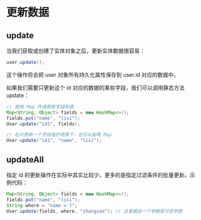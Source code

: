 # 更新数据

## update

当我们获取或创建了实体对象之后，更新实体数据很容易：

```java
user.update();
```

这个操作将会把 user 对象所有持久化属性保存到 user.id 对应的数据中。

如果我们需要只更新这个 id 对应的数据的某些字段，我们可以调用静态方法 update：

```java
// 使用 Map 传递更新字段和值
Map<String, Object> fields = new HashMap<>();
fields.put("name", "lisi");
User.update("id1", fields);

// 在只更新一个字段值的场景下，也可以省略 Map
User.update("id1", "name", "lisi");
```

## updateAll

指定 id 的更新操作在实际中其实比较少，更多的是指定过滤条件的批量更新。示例代码：

```java
Map<String, Object> fields = new HashMap<>();
fields.put("name", "lisi");
String where = "name = ?";
User.update(fields, where, "zhangsan"); // 这里最后一个参数是可变参数
```